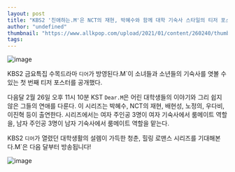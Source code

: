 ```yaml
---
layout: post
title: "KBS2 '친애하는.M'은 NCT의 재현, 박혜수와 함께 대학 기숙사 스타일의 티저 포스터를 떨어뜨립니다."
author: "undefined"
thumbnail: "https://www.allkpop.com/upload/2021/01/content/260240/thumb/1611646802-20210125-dearm.jpg"
tags: 
---
```



![image](https://www.allkpop.com/upload/2021/01/content/260240/1611646802-20210125-dearm.jpg)

KBS2 금요특집 수목드라마 `디어`가 방영된다.M`이 소녀들과 소년들의 기숙사를 엿볼 수 있는 첫 번째 티저 포스터를 공개했다.

다음달 2월 26일 오후 11시 10분 KST `Dear.M`은 어린 대학생들의 이야기와 그리 쉽지 않은 그들의 연애를 다룬다. 이 시리즈는 박혜수, NCT의 재현, 배현성, 노정의, 우다비, 이진혁 등이 출연한다. 시리즈에서는 여자 주인공 3명이 여자 기숙사에서 룸메이트 역할을, 남자 주인공 3명이 남자 기숙사에서 룸메이트 역할을 맡는다.

KBS2 `디어`가 열렸던 대학생활의 설렘이 가득한 청춘, 힐링 로맨스 시리즈를 기대해본다.M`은 다음 달부터 방송됩니다!

![image](https://www.allkpop.com/upload/2021/01/content/260239/1611646748-image-readtop-2021-84059-16116392534520115.jpg)